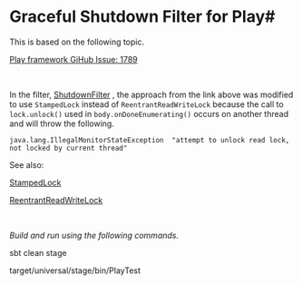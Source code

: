 # Graceful Shutdown Filter for Play#

This is based on the following topic.

[Play framework GiHub Issue: 1789](https://github.com/playframework/playframework/issues/1789)

<br />

In the filter, [ShutdownFilter](app/filters/ShutDownFilter.scala) , the approach from the link above was modified to use `StampedLock` instead of `ReentrantReadWriteLock` because the call to `lock.unlock()` used in `body.onDoneEnumerating()` occurs on another thread and will throw the following.

`java.lang.IllegalMonitorStateException  "attempt to unlock read lock, not locked by current thread"`

See also:

[StampedLock](https://docs.oracle.com/javase/8/docs/api/java/util/concurrent/locks/StampedLock.html)

[ReentrantReadWriteLock](https://docs.oracle.com/javase/8/docs/api/java/util/concurrent/locks/ReentrantReadWriteLock.html)

<br />

*Build and run using the following commands.*

sbt clean stage

target/universal/stage/bin/PlayTest